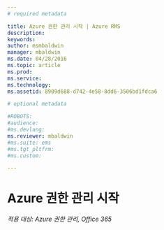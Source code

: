 ```yaml
---
# required metadata

title: Azure 권한 관리 시작 | Azure RMS
description:
keywords:
author: msmbaldwin
manager: mbaldwin
ms.date: 04/28/2016
ms.topic: article
ms.prod:
ms.service:
ms.technology:
ms.assetid: 8909d688-d742-4e58-8dd6-3506bd1fdca6

# optional metadata

#ROBOTS:
#audience:
#ms.devlang:
ms.reviewer: mbaldwin
#ms.suite: ems
#ms.tgt_pltfrm:
#ms.custom:

---
```


# Azure 권한 관리 시작

*적용 대상: Azure 권한 관리, Office 365*



<!--HONumber=Apr16_HO4-->


